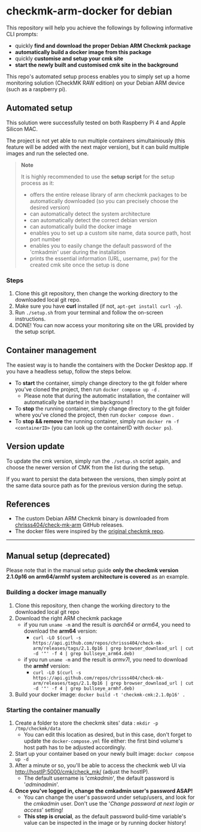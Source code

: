 # checkmk-arm-docker for debian

This repository will help you achieve the followings by following informative CLI prompts:

- quickly **find and download the proper Debian ARM Checkmk package**
- **automatically build a docker image from this package**
- quickly **customise and setup your cmk site**
- **start the newly built and customised cmk site in the background**

This repo's automated setup process enables you to simply set up a home monitoring solution (CheckMK RAW edition) on your Debian ARM device (such as a raspberry pi).

## Automated setup

This solution were successfully tested on both Raspberry Pi 4 and Apple Silicon MAC.

The project is not yet able to run multiple containers simultainiously (this feature will be added with the next major version), but it can build multiple images and run the selected one.

> **Note**
>
> It is highly recommended to use the  **setup script** for the setup process as it:
>
> - offers the entire release library of arm checkmk packages to be automatically downloaded (so you can precisely choose the desired version)
> - can automatically detect the system architecture
> - can automatically detect the correct debian version
> - can automatically build the docker image
> - enables you to set up a custom site name, data source path, host port number
> - enables you to easily change the default password of the 'cmkadmin' user during the installation
> - prints the essential information (URL, username, pw) for the created cmk site once the setup is done

### Steps

1. Clone this git repository, then change the working directory to the downloaded local git repo.
2. Make sure you have **curl** installed (if not, `apt-get install curl -y`).
3. Run `./setup.sh` from your terminal and follow the on-screen instructions.
4. DONE! You can now access your monitoring site on the URL provided by the setup script.

## Container management

The easiest way is to handle the containers with the Docker Desktop app. If you have a headless setup, follow the steps below.

- To **start** the container, simply change directory to the git folder where you've cloned the project, then run `docker compose up -d` .
  - Please note that during the automatic installation, the container will automatically be started in the background !
- To **stop** the running container, simply change directory to the git folder where you've cloned the project, then run `docker compose down` .
- To **stop && remove** the running container, simply run `docker rm -f <containerID>` (you can look up the containerID with `docker ps`).

## Version update

To update the cmk version, simply run the `./setup.sh` script again, and choose the newer version of CMK from the list during the setup. 

If you want to persist the data between the versions, then simply point at the same data source path as for the previous version during the setup.

## References

- The custom Debian ARM Checkmk binary is downloaded from [chrisss404/check-mk-arm](https://github.com/chrisss404/check-mk-arm) GitHub releases.
- The docker files were inspired by the [original checkmk repo](https://github.com/tribe29/checkmk).

---

## Manual setup (deprecated)

Please note that in the manual setup guide **only the checkmk version 2.1.0p16 on arm64/armhf system architecture is covered** as an example.

### Building a docker image manually

1. Clone this repository, then change the working directory to the downloaded local git repo
2. Download the right ARM checkmk package
    - if you run `uname -m` and the result is *aarch64* or *arm64*, you need to download the **arm64** version:
        - `curl -LO $(curl -s https://api.github.com/repos/chrisss404/check-mk-arm/releases/tags/2.1.0p16 | grep browser_download_url | cut -d '"' -f 4 | grep bullseye_arm64.deb)`
    - if you run `uname -m` and the result is *armv7l*, you need to download the **armhf** version:
        - `curl -LO $(curl -s https://api.github.com/repos/chrisss404/check-mk-arm/releases/tags/2.1.0p16 | grep browser_download_url | cut -d '"' -f 4 | grep bullseye_armhf.deb)`
3. Build your docker image: `docker build -t 'checkmk-cmk:2.1.0p16' .`

### Starting the container manually

1. Create a folder to store the checkmk sites' data : `mkdir -p /tmp/checkmk/data`
    - You can edit this location as desired, but in this case, don't forget to update the `docker-compose.yml` file either: the first bind volume's host path has to be adjusted accordingly.
2. Start up your container based on your newly built image: `docker compose up -d`
3. After a minute or so, you'll be able to access the checkmk web UI via <http://hostIP:5000/cmk/check_mk/> (adjust the hostIP).
    - The default username is '*cmkadmin*', the default password is '*adminadmin*'.
4. **Once you've logged in, change the cmkadmin user's password ASAP!**
    - You can change the user's password under setup/users, and look for the *cmkadmin* user. Don't use the '*Change password at next login or access*' setting!
    - **This step is crucial**, as the default password build-time variable's value can be inspected in the image or by running docker history!
